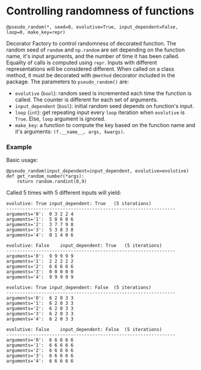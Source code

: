 # Controlling randomness of functions
```
@pseudo_random(*, seed=0, evolutive=True, input_dependent=False, loop=0, make_key=repr)
```
Decorator Factory to control randomness of decorated function.
The random seed of `random` and `np.random` are set depending on the function name, it's input arguments, and the number of time it has been called.
Equality of calls is computed using `repr`. Inputs with different representations will be considered different.
When called on a class method, it must be decorated with `@method` decorator included in the package.
The parameters to `pseudo_random()` are:
  - `evolutive` (`bool`): random seed is incremented each time the function is called. The counter is different for each set of arguments.
  - `input_dependent` (`bool`): initial random seed depends on function's input.
  - `loop` (`int`): get repeating input every `loop` iteration when `evolutive` is `True`. Else, `loop` argument is ignored.
  - `make_key`: a function to compute the key based on the function name and it's arguments: `(f.__name__, args, kwargs)`.
            
### Example
Basic usage:
```
@pseudo_random(input_dependent=input_dependent, evolutive=evolutive)
def get_random_number(*args):
    return random.randint(0,9)
```

Called 5 times with 5 different inputs will yield:
```
evolutive: True	input_dependent: True	(5 iterations)
---------------------------------------------------------------
arguments='0':  0 3 2 2 4 
arguments='1':  5 8 6 8 6 
arguments='2':  3 7 7 9 8 
arguments='3':  5 3 8 3 8 
arguments='4':  0 1 4 0 6 

evolutive: False	input_dependent: True	(5 iterations)
---------------------------------------------------------------
arguments='0':  9 9 9 9 9 
arguments='1':  2 2 2 2 2 
arguments='2':  6 6 6 6 6 
arguments='3':  0 0 0 0 0 
arguments='4':  9 9 9 9 9 

evolutive: True	input_dependent: False	(5 iterations)
---------------------------------------------------------------
arguments='0':  6 2 0 3 3 
arguments='1':  6 2 0 3 3 
arguments='2':  6 2 0 3 3 
arguments='3':  6 2 0 3 3 
arguments='4':  6 2 0 3 3 

evolutive: False	input_dependent: False	(5 iterations)
---------------------------------------------------------------
arguments='0':  6 6 6 6 6 
arguments='1':  6 6 6 6 6 
arguments='2':  6 6 6 6 6 
arguments='3':  6 6 6 6 6 
arguments='4':  6 6 6 6 6 
```
